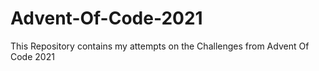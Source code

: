 # Advent-Of-Code-2021
This Repository contains my attempts on the Challenges from Advent Of Code 2021
